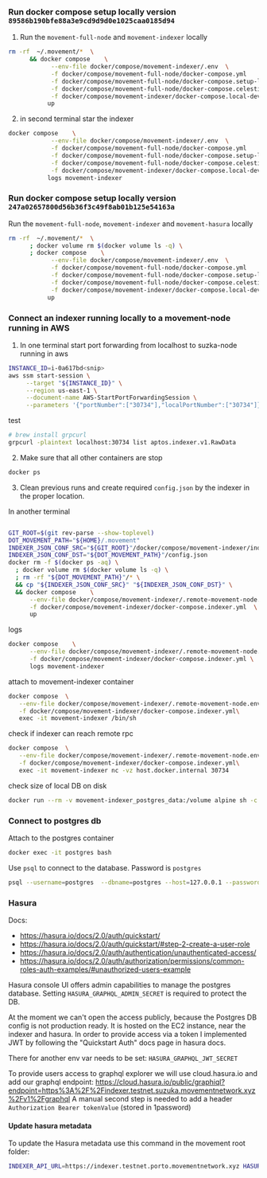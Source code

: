 ###  Run docker compose setup locally version `89586b190bfe88a3e9cd9d9d0e1025caa0185d94`
1.  Run the `movement-full-node` and `movement-indexer` locally
```bash
rm -rf  ~/.movement/*  \
      && docker compose    \
            --env-file docker/compose/movement-indexer/.env  \
            -f docker/compose/movement-full-node/docker-compose.yml       \
            -f docker/compose/movement-full-node/docker-compose.setup-local.yml      \
            -f docker/compose/movement-full-node/docker-compose.celestia-local.yml  \
            -f docker/compose/movement-indexer/docker-compose.local-development.indexer.yml  \
           up
```

2.  in second terminal star the indexer
```bash
docker compose    \
            --env-file docker/compose/movement-indexer/.env  \
            -f docker/compose/movement-full-node/docker-compose.yml       \
            -f docker/compose/movement-full-node/docker-compose.setup-local.yml      \
            -f docker/compose/movement-full-node/docker-compose.celestia-local.yml  \
            -f docker/compose/movement-indexer/docker-compose.local-development.indexer.yml  \
           logs movement-indexer
```

###  Run docker compose setup locally version `247a02657800d56b36f3c49f8ab01b125e54163a`

Run the `movement-full-node`, `movement-indexer` and `movement-hasura` locally
```bash
rm -rf  ~/.movement/*  \
      ; docker volume rm $(docker volume ls -q) \
      ; docker compose    \
            --env-file docker/compose/movement-indexer/.env  \
            -f docker/compose/movement-full-node/docker-compose.yml       \
            -f docker/compose/movement-full-node/docker-compose.setup-local.yml      \
            -f docker/compose/movement-full-node/docker-compose.celestia-local.yml  \
            -f docker/compose/movement-indexer/docker-compose.local-development.indexer.yml  \
           up
```

### Connect an indexer running locally to a movement-node running in AWS

1. In one terminal start port forwarding from localhost to suzka-node running in aws
```bash
INSTANCE_ID=i-0a617bd<snip>
aws ssm start-session \
     --target "${INSTANCE_ID}" \
     --region us-east-1 \
     --document-name AWS-StartPortForwardingSession \
     --parameters '{"portNumber":["30734"],"localPortNumber":["30734"]}'
```

test
```bash
# brew install grpcurl
grpcurl -plaintext localhost:30734 list aptos.indexer.v1.RawData
```

2. Make sure that all other containers are stop
```bash
docker ps
```

3. Clean previous runs and create required `config.json` by the indexer in the 
proper location.

In another terminal
```bash

GIT_ROOT=$(git rev-parse --show-toplevel)
DOT_MOVEMENT_PATH="${HOME}/.movement" 
INDEXER_JSON_CONF_SRC="${GIT_ROOT}"/docker/compose/movement-indexer/indexer-config.json
INDEXER_JSON_CONF_DST="${DOT_MOVEMENT_PATH}"/config.json
docker rm -f $(docker ps -aq) \
  ; docker volume rm $(docker volume ls -q) \
  ; rm -rf "${DOT_MOVEMENT_PATH}"/* \
  && cp "${INDEXER_JSON_CONF_SRC}" "${INDEXER_JSON_CONF_DST}" \
  && docker compose    \
      --env-file docker/compose/movement-indexer/.remote-movement-node.env  \
      -f docker/compose/movement-indexer/docker-compose.indexer.yml  \
      up
```

logs
```bash
docker compose    \
      --env-file docker/compose/movement-indexer/.remote-movement-node.env  \
      -f docker/compose/movement-indexer/docker-compose.indexer.yml \
      logs movement-indexer
```

attach to movement-indexer container
```bash
docker compose  \
   --env-file docker/compose/movement-indexer/.remote-movement-node.env \
   -f docker/compose/movement-indexer/docker-compose.indexer.yml\
   exec -it movement-indexer /bin/sh
```

check if indexer can reach remote rpc
```bash
docker compose  \
   --env-file docker/compose/movement-indexer/.remote-movement-node.env \
   -f docker/compose/movement-indexer/docker-compose.indexer.yml\
   exec -it movement-indexer nc -vz host.docker.internal 30734
```

check size of local DB on disk
```bash
docker run --rm -v movement-indexer_postgres_data:/volume alpine sh -c "du -sh /volume"
```

### Connect to postgres db

Attach to the postgres container
```bash
docker exec -it postgres bash
```

Use `psql` to connect to the database. Password is `postgres`
```bash
psql --username=postgres  --dbname=postgres --host=127.0.0.1 --password
```

### Hasura
Docs:
- https://hasura.io/docs/2.0/auth/quickstart/
- https://hasura.io/docs/2.0/auth/quickstart/#step-2-create-a-user-role
- https://hasura.io/docs/2.0/auth/authentication/unauthenticated-access/
- https://hasura.io/docs/2.0/auth/authorization/permissions/common-roles-auth-examples/#unauthorized-users-example

Hasura console UI offers admin capabilities to manage the postgres database.
Setting `HASURA_GRAPHQL_ADMIN_SECRET` is required to protect the DB.

At the moment we can't open the access publicly, because the Postgres DB config is not
production ready. It is hosted on the EC2 instance, near the indexer and hasura.
In order to provide access via a token I implemented JWT by following the "Quickstart Auth"
docs page in hasura docs.

There for another env var needs to be set: `HASURA_GRAPHQL_JWT_SECRET`

To provide users access to graphql explorer we will use  cloud.hasura.io and
add our graphql endpoint: https://cloud.hasura.io/public/graphiql?endpoint=https%3A%2F%2Findexer.testnet.suzuka.movementnetwork.xyz%2Fv1%2Fgraphql
A manual second step is needed to add a header `Authorization Bearer tokenValue`
(stored in 1password)

#### Update hasura metadata
To update the Hasura metadata use this command in the movement root folder:


```bash
INDEXER_API_URL=https://indexer.testnet.porto.movementnetwork.xyz HASURA_ADMIN_AUTH_KEY=<auth key> POSTGRES_DB_URL=postgres://<login>:<password>@<host>:5432/postgres cargo run -p movement-indexer-service --bin load_metadata
```